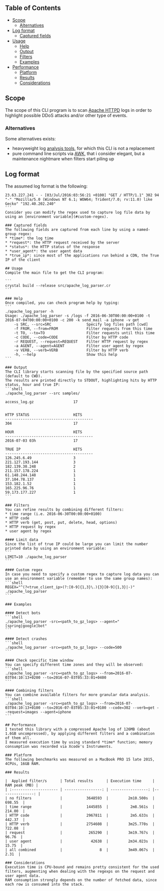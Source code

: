 ## Table of Contents
* [Scope](#scope)
  * [Alternatives](#alternatives)
* [Log format](#log-format)
  * [Captured fields](#captured-fields)
* [Usage](#usage)
  * [Help](#help)
  * [Output](#output)
  * [Filters](#filters)
  * [Examples](#examples)
* [Performance](#performance)
  * [Platform](#platform)
  * [Results](#results)
  * [Considerations](#considerations)

## Scope
The scope of this CLI program is to scan [Apache HTTPD](https://httpd.apache.org/) logs in order to highlight possible DDoS attacks and/or other type of events.

### Alternatives
Some alternatives exists:
* heavyweight log [analysis tools](https://www.apacheviewer.com/), for which this CLI is not a replacement
* pure command line scripts via [AWK](http://www.the-art-of-web.com/system/logs/), that i consider elegant, but a maintenance nightmare when filters start piling up

## Log format
The assumed log format is the following:
````log
23.63.227.241 - - [03/Jul/2016:03:56:21 +0100] "GET / HTTP/1.1" 302 94 "-" "Mozilla/5.0 (Windows NT 6.1; WOW64; Trident/7.0; rv:11.0) like Gecko" "192.40.202.240"
```
Consider you can modify the regex used to capture log file data by using an [environment variable](#custom-regex).

### Captured fields
The following fields are captured from each line by using a named-group regex:
* *time*: the log time
* *request*: the HTTP request received by the server  
* *status*: the HTTP status of the response
* *user_agent*: the user agent data
* *true_ip*: since most of the applications run behind a CDN, the True IP of the client

## Usage
Compile the main file to get the CLI program:

```
crystal build --release src/apache_log_parser.cr
```

### Help
Once compiled, you can check program help by typing:
```
./apache_log_parser -h
Usage: ./apache_log_parser -s /logs -f 2016-06-30T00:00:00+0100 -t 2016-07-04T00:00:00+0100 -c 200 -k send_mail -a iphone -v get
    -s SRC, --src=SRC                Specify log files path [cwd]
    -f FROM, --from=FROM             Filter requests from this time
    -t TO, --to=TO                   Filter requests until this time
    -c CODE, --code=CODE             Filter by HTTP code
    -r REQUEST, --request=REQUEST    Filter HTTP request by regex
    -a AGENT, --agent=AGENT          Filter user agent by regex
    -v VERB, --verb=VERB             Filter by HTTP verb
    -h, --help                       Show this help
```

### Output
The CLI library starts scanning file by the specified source path (default to CWD). 
The results are printed directly to STDOUT, highlighting hits by HTTP status, hour and true IP:
```shell
./apache_log_parser --src samples/

access_log.gz                  17        


HTTP STATUS                    HITS      
----------------------------------------
304                            17

HOUR                           HITS      
----------------------------------------
2016-07-03 03h                 17

TRUE IP                        HITS      
----------------------------------------
126.245.6.49                   3
221.127.193.144                3
182.139.30.248                 2
211.157.178.224                1
61.148.244.148                 1
37.104.78.137                  1
153.182.1.52                   1
165.225.96.76                  1
59.173.177.227                 1
```

### Filters
You can refine results by combining different filters:
* time range (i.e. 2016-06-30T00:00:00+0100)
* HTTP code
* HTTP verb (get, post, put, delete, head, options)
* HTTP request by regex
* user agent by regex

#### Limit data
Since the list of true IP could be large you can limit the number printed data by using an environment variable:
```
LIMIT=10 ./apache_log_parser
``` 

#### Custom regex
In case you need to specify a custom regex to capture log data you can use an environment variable (remember to use the same group names):
```shell
REGEX="^(?<true_client_ip>(?:[0-9]{1,3}\.){3}[0-9]{1,3}|-)" ./apache_log_parser
```

### Examples

#### Detect bots
```shell
./apache_log_parser -src=<path_to_gz_logs> --agent="[spring|google]bot"
``` 

#### Detect crashes
```shell
./apache_log_parser -src=<path_to_gz_logs> --code=500 
```

#### Check specific time window
You can specify different time zones and they will be observed:
```shell
./apache_log_parser -src=<path_to_gz_logs> --from=2016-07-03T04:10:13+0200 --to=2016-07-03T05:33:01+0400
```

#### Combining filters
You can combine available filters for more granular data analysis.
```shell
./apache_log_parser -src=<path_to_gz_logs> --from=2016-07-03T04:10:13+0100 --to=2016-07-03T05:33:01+0100 --code=302 --verb=get --request=images --agent=iphone
```

## Performance
I tested this library with a compressed Apache log of 126MB (about 1.6GB uncompressed), by applying different filters and a combination of them all.  
I measured execution time by using standard *time* function; memory consumption was recorded via Xcode's Instruments.  

### Platform
The following benchmarks was measured on a MacBook PRO 15 late 2015, 4CPUs, 16GB RAM.

### Results

|  Applied filter/s      | Total results      | Execution time     |   RAM peak (MB) |
| :--------------------- | -----------------: | -----------------: |---------------: |
| no filters             |           3648593  |         2m10.500s  |         698.55  |
| time range             |           1445855  |          2m8.561s  |         214.00  |
| HTTP code              |           2967811  |          2m5.633s  |         442.37  |
| HTTP verb              |           2754608  |         3m25.770s  |         722.08  |
| request                |            265290  |         3m19.767s  |          96.76  |
| user agent             |             42638  |         2m34.023s  |          15.75  |
| all combined           |                 8  |         3m49.067s  |           2.31  |

### Considerations
Execution time is CPU-bound and remains pretty consistent for the used filters, augmenting when dealing with the regexps on the request and user agent data.  
RAM consumption strongly depends on the number of fetched data, since each row is consumed into the stack.
